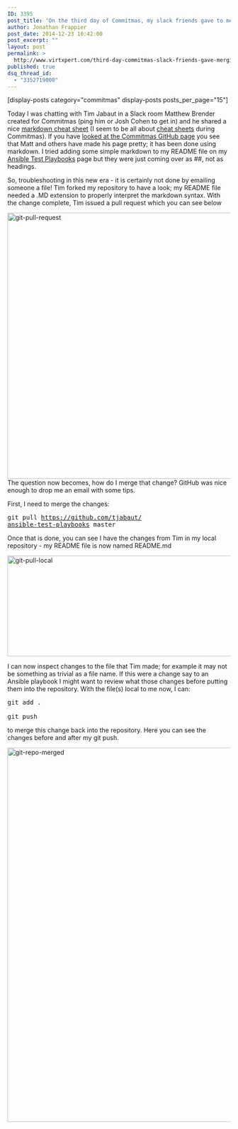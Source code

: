 ```yaml
---
ID: 3395
post_title: 'On the third day of Commitmas, my slack friends gave to me &#8211; Merging Pull Requests w Git'
author: Jonathan Frappier
post_date: 2014-12-23 10:42:00
post_excerpt: ""
layout: post
permalink: >
  http://www.virtxpert.com/third-day-commitmas-slack-friends-gave-merging-pull-requests-w-git/
published: true
dsq_thread_id:
  - "3352719000"
---
```

[display-posts category="commitmas" display-posts posts_per_page="15"]

Today I was chatting with Tim Jabaut in a Slack room Matthew Brender created for Commitmas (ping him or Josh Cohen to get in) and he shared a nice <a href="http://daringfireball.net/projects/markdown/syntax#em" target="_blank">markdown cheat sheet</a> (I seem to be all about <a href="https://training.github.com/kit/downloads/github-git-cheat-sheet.pdf" target="_blank">cheat sheets</a> during Commitmas). If you have <a href="https://github.com/mjbrender/12-days-of-commitmas" target="_blank">looked at the Commitmas GitHub page</a> you see that Matt and others have made his page pretty; it has been done using markdown. I tried adding some simple markdown to my README file on my <a href="https://github.com/jfrappier/ansible-test-playbooks" target="_blank">Ansible Test Playbooks</a> page but they were just coming over as ##, not as headings.

So, troubleshooting in this new era - it is certainly not done by emailing someone a file! Tim forked my repository to have a look; my README file needed a .MD extension to properly interpret the markdown syntax. With the change complete, Tim issued a pull request which you can see below

<a href="http://www.virtxpert.com/wp-content/uploads/2014/12/git-pull-request.png"><img class="aligncenter size-full wp-image-3396" src="http://www.virtxpert.com/wp-content/uploads/2014/12/git-pull-request.png" alt="git-pull-request" width="1012" height="600" /></a>The question now becomes, how do I merge that change? GitHub was nice enough to drop me an email with some tips.

First, I need to merge the changes:
<pre>git pull <a href="https://github.com/tjabaut/ansible-test-playbooks" target="_blank">https://github.com/tjabaut/<wbr />ansible-test-playbooks</a> master</pre>
Once that is done, you can see I have the changes from Tim in my local repository - my README file is now named README.md

<a href="http://www.virtxpert.com/wp-content/uploads/2014/12/git-pull-local.png"><img class="aligncenter size-full wp-image-3397" src="http://www.virtxpert.com/wp-content/uploads/2014/12/git-pull-local.png" alt="git-pull-local" width="672" height="227" /></a>

I can now inspect changes to the file that Tim made; for example it may not be something as trivial as a file name. If this were a change say to an Ansible playbook I might want to review what those changes before putting them into the repository. With the file(s) local to me now, I can:
<pre>git add .

git push</pre>
to merge this change back into the repository. Here you can see the changes before and after my git push.

<a href="http://www.virtxpert.com/wp-content/uploads/2014/12/git-repo-merged.png"><img class="aligncenter size-full wp-image-3398" src="http://www.virtxpert.com/wp-content/uploads/2014/12/git-repo-merged.png" alt="git-repo-merged" width="1018" height="844" /></a>

&nbsp;
